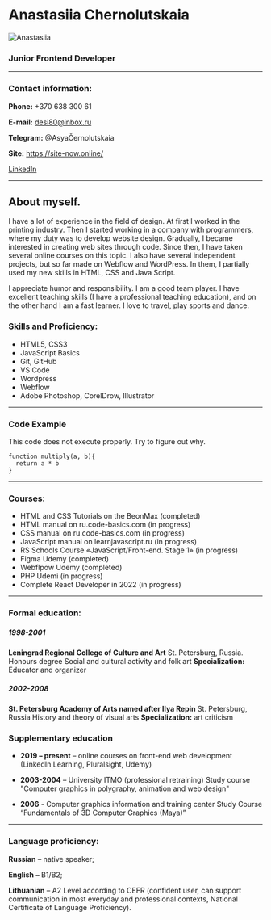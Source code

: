 # Anastasiia Chernolutskaia 
![Anastasiia](https://avatars.githubusercontent.com/u/105224880?v=4 "Anastasiia")

### Junior Frontend Developer 
***
### Contact information:
**Phone:**  +370 638 300 61

**E-mail:** desi80@inbox.ru

**Telegram:** @AsyaČernolutskaia

**Site:** https://site-now.online/

[LinkedIn](https://www.linkedin.com/in/anastasiia-chernolutskaia/)

***
## About myself.

I have a lot of experience in the field of design.
At first I worked in the printing industry.
Then I started working in a company with programmers, where my duty was to develop website design.
Gradually, I became interested in creating web sites through code.
Since then, I have taken several online courses on this topic.
I also have several independent projects, but so far made on Webflow and WordPress.
In them, I partially used my new skills in HTML, CSS and Java Script.

I appreciate humor and responsibility.
I am a good team player.
I have excellent teaching skills (I have a professional teaching education), and on the other hand I am a fast learner.
I love to travel, play sports and dance.

### Skills and Proficiency:
* HTML5, CSS3
* JavaScript Basics
* Git, GitHub
* VS Code
* Wordpress
* Webflow
* Adobe Photoshop, CorelDrow, Illustrator

***

### Code Example 

This code does not execute properly. Try to figure out why.
```
function multiply(a, b){
  return a * b
}
```
***
### Courses:
* HTML and CSS Tutorials on the BeonMax (completed)
* HTML manual on ru.code-basics.com (in progress)
* CSS manual on ru.code-basics.com (in progress)
* JavaScript manual on learnjavascript.ru (in progress)
* RS Schools Course «JavaScript/Front-end. Stage 1» (in progress)
* Figma Udemy (completed)
* Webflpow Udemy (completed)
* PHP Udemi (in progress)
* Complete React Developer in 2022 (in progress)

***

### Formal education: 

##### 1998-2001 
**Leningrad Regional College of Culture and Art**
St. Petersburg, Russia.
Honours degree
Social and cultural activity and folk art
**Specialization:** Educator and organizer
 
##### 2002-2008
**St. Petersburg Academy of Arts named after Ilya Repin**
St. Petersburg, Russia
History and theory of visual arts
**Specialization:** art criticism



### Supplementary education
* **2019 – present** – online courses on front-end web development 
(LinkedIn Learning, Pluralsight, Udemy)
* **2003-2004** – University ITMO (professional retraining)
Study course  "Сomputer graphics in polygraphy, animation and web design"
 
* **2006** - Сomputer graphics information and training center
Study Course “Fundamentals of 3D Computer Graphics (Maya)”

***
### Language proficiency:

**Russian** – native speaker;

**English** – B1/B2;

**Lithuanian** – A2 Level according to CEFR (confident user, can support communication in most everyday and professional contexts, National Certificate of Language Proficiency).




